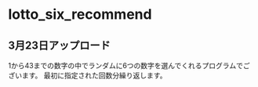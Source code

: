 # lotto_six_recommend

## 3月23日アップロード
1から43までの数字の中でランダムに6つの数字を選んでくれるプログラムでございます。  最初に指定された回数分繰り返します。
